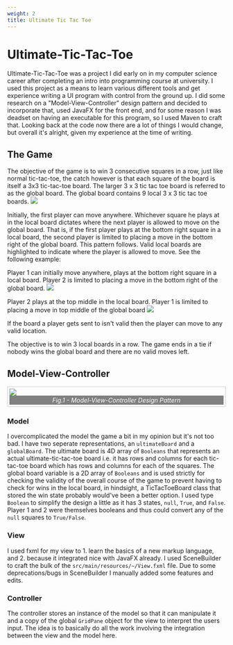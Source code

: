 ```yaml
---
weight: 2
title: Ultimate Tic Tac Toe
---
```


<style>
figure {
  border: 1px #cccccc solid;
  padding: 4px;
  margin: auto;
}

figcaption {
  background-color: grey;
  color: white;
  font-style: italic;
  padding: 2px;
  text-align: center;
}
</style>

# Ultimate-Tic-Tac-Toe

Ultimate-Tic-Tac-Toe was a project I did early on in my computer science career after completing an intro into programming course at university. I used this project as a means to learn various different tools and get experience writing a UI program with control from the ground up. I did some research on a "Model-View-Controller" design pattern and decided to incorporate that, used JavaFX for the front end, and for some reason I was deadset on having an executable for this program, so I used Maven to craft that. Looking back at the code now there are a lot of things I would change, but overall it's alright, given my experience at the time of writing.

## The Game

The objective of the game is to win 3 consecutive squares in a row, just like normal tic-tac-toe, the catch however is that each square of the board is itself a 3x3 tic-tac-toe board. The larger 3 x 3 tic tac toe board is referred to as the global board. The global board contains 9 local 3 x 3 tic tac toe boards. 
<img src="/~bebeal/UTTT/Boards.png" class="center">

Initially, the first player can move anywhere. Whichever square he plays at in the local board dictates where the next player is allowed to move on the global board. That is, if the first player plays at the bottom right square in a local board, the second player is limited to placing a move in the bottom right of the global board. This pattern follows. Valid local boards are highlighted to indicate where the player is allowed to move. See the following example:

Player 1 can initially move anywhere, plays at the bottom right square in a local board. Player 2 is limited to placing a move in the bottom right of the global board. 
<img src="/~bebeal/UTTT/1.png" class="center">

Player 2 plays at the top middle in the local board. Player 1 is limited to placing a move in top middle of the global board
<img src="/~bebeal/UTTT/2.png" class="center">

If the board a player gets sent to isn't valid then the player can move to any valid location.

The objective is to win 3 local boards in a row. The game ends in a tie if nobody wins the global board and there are no valid moves left.

## Model-View-Controller

<figure>
<img src="/~bebeal/UTTT/MVC.png" class="center">
<figcaption>Fig.1 - Model-View-Controller Design Pattern</figcaption>
</figure>

### Model

I overcomplicated the model the game a bit in my opinion but it's not too bad. I have two seperate representations, an `ultimateBoard` and a `globalBoard`. The ultimate board is 4D array of `Booleans` that represents an actual ultimate-tic-tac-toe board i.e. it has rows and columns for each tic-tac-toe board which has rows and columns for each of the squares. The global board variable is a 2D array of `Booleans` and is used strictly for checking the validity of the overall course of the game to prevent having to check for wins in the local board, in hindsight, a TicTacToeBoard class that stored the win state probably would've been a better option. I used type `Boolean` to simplify the design a little as it has 3 states, `null`, `True`, and `False`. Player 1 and 2 were themselves booleans and thus could convert any of the `null` squares to `True/False`.

### View

I used fxml for my view to 1. learn the basics of a new markup language, and 2. because it integrated nice with JavaFX already. I used SceneBuilder to craft the bulk of the `src/main/resources/~/View.fxml` file. Due to some deprecations/bugs in SceneBuilder I manually added some features and edits.

### Controller

The controller stores an instance of the model so that it can manipulate it and a copy of the global `GridPane` object for the view to interpret the users input. The idea is to basically do all the work involving the integration between the view and the model here.

